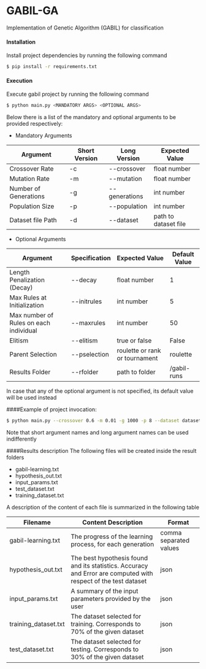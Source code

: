 # GABIL-GA
Implementation of Genetic Algorithm (GABIL) for classification

#### Installation
Install project dependencies by running the following command

```bash
$ pip install -r requirements.txt
```
#### Execution
Execute gabil project by running the following command

```bash
$ python main.py <MANDATORY ARGS> <OPTIONAL ARGS>
```

Below there is a list of the mandatory and optional arguments to be provided respectively:

* Mandatory Arguments

| Argument                        |Short Version        | Long Version             | Expected Value      |
|---------------------------------|---------------------|--------------------------|---------------------|
| Crossover Rate                  |     -c              |    --crossover           |float number         |
| Mutation Rate                   |     -m              |   --mutation             | float number        |
| Number of Generations           |     -g              |  --generations           | int number          |
| Population Size                 |     -p              |   --population           | int number          |
| Dataset file Path               |     -d              |    --dataset             | path to dataset file|

* Optional Arguments

| Argument                                 | Specification        |Expected Value        |Default Value         |
|------------------------------------------|--------------------- |----------------------|----------------------|
| Length Penalization (Decay)              |--decay               | float number         |   1                  |
| Max Rules at Initialization              |--initrules           | int number           |   5                  |
| Max number of Rules on each individual   |--maxrules            | int number           |   50                 |
| Elitism                                  |--elitism             | true or false        |   False              |
| Parent Selection                         |--pselection          | roulette or rank or tournament  | roulette  |
| Results Folder                           |--rfolder             | path to folder       |  /gabil-runs         |


In case that any of the optional argument is not specified, its default value will be used instead

####Example of project invocation:

```bash
$ python main.py --crossover 0.6 -m 0.01 -g 1000 -p 8 --dataset datasets/crx.data --rfolder my-gabil-results
```
Note that short argument names and long argument names can be used indifferently


####Results description
The following files will be created inside the result folders
* gabil-learning.txt 
* hypothesis_out.txt
* input_params.txt
* test_dataset.txt
* training_dataset.txt

A description of the content of each file is summarized in the following table

|       Filename            |             Content Description                           |        Format          |
|---------------------------|-----------------------------------------------------------|------------------------|
| gabil-learning.txt        | The progress of the learning process, for each generation | comma separated values |
| hypothesis_out.txt        | The best hypothesis found and its statistics. Accuracy and Error are computed with respect of the test dataset  | json        |
| input_params.txt          | A summary of the input parameters provided by the user                      | json  |
| training_dataset.txt      | The dataset selected for training. Corresponds to 70% of the given dataset  | json  |
| test_dataset.txt          | The dataset selected for testing. Corresponds to 30% of the given dataset   | json  |

